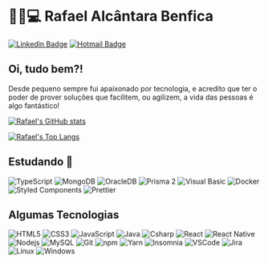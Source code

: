 # :man_technologist:💻 Rafael Alcântara Benfica

[![Linkedin Badge](https://img.shields.io/badge/-LinkedIn-blue?style=flat-square&logo=Linkedin&logoColor=white&link=https://www.linkedin.com/in/rafael-benfica/)](https://www.linkedin.com/in/rafael-benfica/)
[![Hotmail Badge](https://img.shields.io/badge/-Hotmail-0078d4?style=flat-square&logo=mail.ru&logoColor=white&link=mailto:ra.fa.alcantara@hotmail.com)](mailto:ra.fa.alcantara@hotmail.com)

## Oi, tudo bem?!

Desde pequeno sempre fui apaixonado por tecnologia, e acredito que ter o poder de prover soluções que facilitem, ou agilizem, a vida das pessoas é algo fantástico!

[![Rafael's GitHub stats](https://github-readme-stats.vercel.app/api?username=rafael-benfica&show_icons=true&theme=radical&hide=issues)](https://github.com/anuraghazra/github-readme-stats)

[![Rafael's Top Langs](https://github-readme-stats.vercel.app/api/top-langs/?username=rafael-benfica&theme=radical&layout=compact)](https://github.com/anuraghazra/github-readme-stats)


## Estudando 📖
  ![TypeScript](https://img.shields.io/badge/-TypeScript-0077C6?style=flat-square&logo=typescript&logoColor=white)
  ![MongoDB](https://img.shields.io/badge/-MongoDB-13aa52?style=flat-square&logo=mongodb&logoColor=white)
  ![OracleDB](https://img.shields.io/badge/-Oracle%20Database-F80000?style=flat-square&logo=oracle&logoColor=white)
  ![Prisma 2](https://img.shields.io/badge/-Prisma%202-0c334a?style=flat-square)
  ![Visual Basic](https://img.shields.io/badge/-Visual%20Basic-666666?style=flat-square&logo=Microsoft&logoColor=white)
  ![Docker](https://img.shields.io/badge/-Docker-46a2f1?style=flat-square&logo=docker&logoColor=white)
  ![Styled Components](https://img.shields.io/badge/-Styled_Components-db7092?style=flat-square&logo=styled-components&logoColor=white)
  ![Prettier](https://img.shields.io/badge/-Prettier-1A2B34?style=flat-square&logo=prettier&logoColor=white)
     
## Algumas Tecnologias
  ![HTML5](https://img.shields.io/badge/-HTML5-E34F26?style=flat-square&logo=html5&logoColor=white)
  ![CSS3](https://img.shields.io/badge/-CSS3-549FDE?style=flat-square&logo=css3&logoColor=white)
  ![JavaScript](https://img.shields.io/badge/-JavaScript-F7B93E?style=flat-square&logo=javascript&logoColor=fff)
  ![Java](https://img.shields.io/badge/-Java-007396?style=flat-square&logo=javascript&logoColor=fff)
  ![Csharp](https://img.shields.io/badge/-C%20Sharp-6a3976?style=flat-square&logo=C%20sharp&logoColor=fff)
  ![React](https://img.shields.io/badge/-React.js-45b8d8?style=flat-square&logo=react&logoColor=white)
  ![React Native](https://img.shields.io/badge/-React%20Native-45b8d8?style=flat-square&logo=react&logoColor=white)
  ![Nodejs](https://img.shields.io/badge/-Node.js-43853d?style=flat-square&logo=Node.js&logoColor=white)
  ![MySQL](https://img.shields.io/badge/-MySQL-4479A1?style=flat-square&logo=mysql&logoColor=white) 
  ![Git](https://img.shields.io/badge/-Git-F05032?style=flat-square&logo=git&logoColor=white)
  ![npm](https://img.shields.io/badge/-NPM-CB3837?style=flat-square&logo=npm&logoColor=white)
  ![Yarn](https://img.shields.io/badge/-Yarn-2C8EBB?style=flat-square&logo=Yarn&logoColor=white)
  ![Insomnia](https://img.shields.io/badge/-Insomnia-5849BE?style=flat-square&logo=insomnia&logoColor=white)
  ![VSCode](https://img.shields.io/badge/-VSCode-0085D1?style=flat-square&logo=visual-studio-code&logoColor=white)
  ![Jira](https://img.shields.io/badge/-Jira-0052CC?style=flat-square&logo=Jira&logoColor=white)
  ![Linux](https://img.shields.io/badge/-Linux-16C60C?style=flat-square&logo=linux&logoColor=white)
  ![Windows](https://img.shields.io/badge/-Windows-00ADEF?style=flat-square&logo=windows&logoColor=white)
</details>
